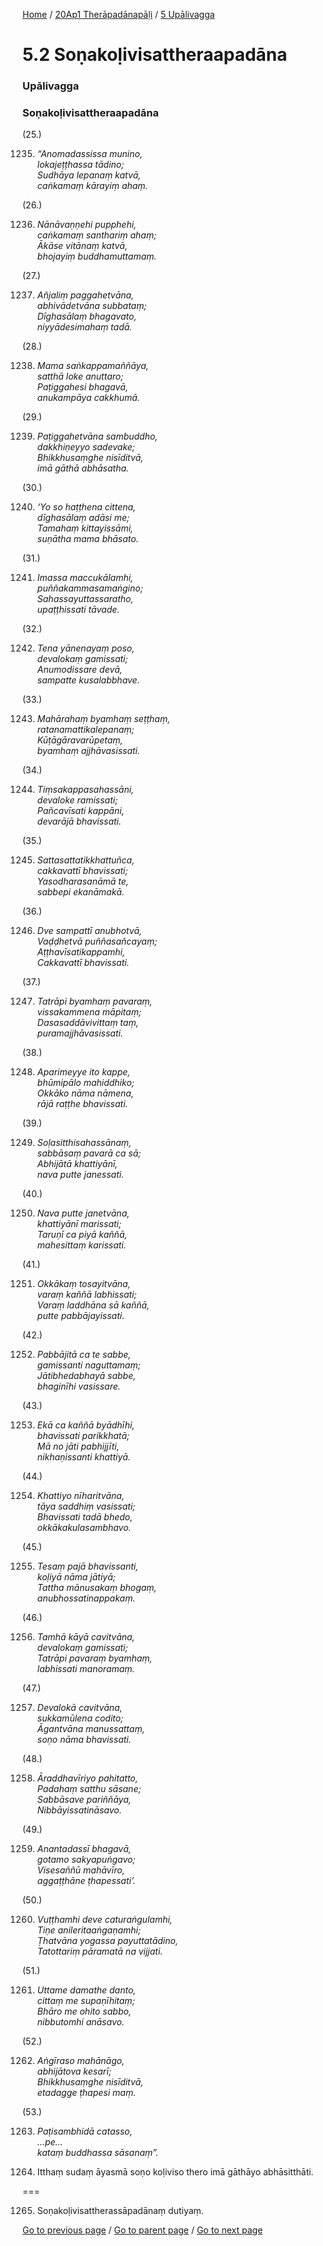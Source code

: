 
[Home](/) / [20Ap1 Therāpadānapāḷi](/tipitaka/20Ap1.md) / [5 Upālivagga](/tipitaka/20Ap1/5.md)

# 5.2 Soṇakoḷivisattheraapadāna

### Upālivagga

### Soṇakoḷivisattheraapadāna

(25.)

1235. _“Anomadassissa munino,_  
_lokajeṭṭhassa tādino;_  
_Sudhāya lepanaṃ katvā,_  
_caṅkamaṃ kārayiṃ ahaṃ._  


(26.)

1236. _Nānāvaṇṇehi pupphehi,_  
_caṅkamaṃ santhariṃ ahaṃ;_  
_Ākāse vitānaṃ katvā,_  
_bhojayiṃ buddhamuttamaṃ._  


(27.)

1237. _Añjaliṃ paggahetvāna,_  
_abhivādetvāna subbataṃ;_  
_Dīghasālaṃ bhagavato,_  
_niyyādesimahaṃ tadā._  


(28.)

1238. _Mama saṅkappamaññāya,_  
_satthā loke anuttaro;_  
_Paṭiggahesi bhagavā,_  
_anukampāya cakkhumā._  


(29.)

1239. _Paṭiggahetvāna sambuddho,_  
_dakkhiṇeyyo sadevake;_  
_Bhikkhusaṃghe nisīditvā,_  
_imā gāthā abhāsatha._  


(30.)

1240. _‘Yo so haṭṭhena cittena,_  
_dīghasālaṃ adāsi me;_  
_Tamahaṃ kittayissāmi,_  
_suṇātha mama bhāsato._  


(31.)

1241. _Imassa maccukālamhi,_  
_puññakammasamaṅgino;_  
_Sahassayuttassaratho,_  
_upaṭṭhissati tāvade._  


(32.)

1242. _Tena yānenayaṃ poso,_  
_devalokaṃ gamissati;_  
_Anumodissare devā,_  
_sampatte kusalabbhave._  


(33.)

1243. _Mahārahaṃ byamhaṃ seṭṭhaṃ,_  
_ratanamattikalepanaṃ;_  
_Kūṭāgāravarūpetaṃ,_  
_byamhaṃ ajjhāvasissati._  


(34.)

1244. _Tiṃsakappasahassāni,_  
_devaloke ramissati;_  
_Pañcavīsati kappāni,_  
_devarājā bhavissati._  


(35.)

1245. _Sattasattatikkhattuñca,_  
_cakkavattī bhavissati;_  
_Yasodharasanāmā te,_  
_sabbepi ekanāmakā._  


(36.)

1246. _Dve sampattī anubhotvā,_  
_Vaḍḍhetvā puññasañcayaṃ;_  
_Aṭṭhavīsatikappamhi,_  
_Cakkavattī bhavissati._  


(37.)

1247. _Tatrāpi byamhaṃ pavaraṃ,_  
_vissakammena māpitaṃ;_  
_Dasasaddāvivittaṃ taṃ,_  
_puramajjhāvasissati._  


(38.)

1248. _Aparimeyye ito kappe,_  
_bhūmipālo mahiddhiko;_  
_Okkāko nāma nāmena,_  
_rājā raṭṭhe bhavissati._  


(39.)

1249. _Soḷasitthisahassānaṃ,_  
_sabbāsaṃ pavarā ca sā;_  
_Abhijātā khattiyānī,_  
_nava putte janessati._  


(40.)

1250. _Nava putte janetvāna,_  
_khattiyānī marissati;_  
_Taruṇī ca piyā kaññā,_  
_mahesittaṃ karissati._  


(41.)

1251. _Okkākaṃ tosayitvāna,_  
_varaṃ kaññā labhissati;_  
_Varaṃ laddhāna sā kaññā,_  
_putte pabbājayissati._  


(42.)

1252. _Pabbājitā ca te sabbe,_  
_gamissanti naguttamaṃ;_  
_Jātibhedabhayā sabbe,_  
_bhaginīhi vasissare._  


(43.)

1253. _Ekā ca kaññā byādhīhi,_  
_bhavissati parikkhatā;_  
_Mā no jāti pabhijjīti,_  
_nikhaṇissanti khattiyā._  


(44.)

1254. _Khattiyo nīharitvāna,_  
_tāya saddhiṃ vasissati;_  
_Bhavissati tadā bhedo,_  
_okkākakulasambhavo._  


(45.)

1255. _Tesaṃ pajā bhavissanti,_  
_koḷiyā nāma jātiyā;_  
_Tattha mānusakaṃ bhogaṃ,_  
_anubhossatinappakaṃ._  


(46.)

1256. _Tamhā kāyā cavitvāna,_  
_devalokaṃ gamissati;_  
_Tatrāpi pavaraṃ byamhaṃ,_  
_labhissati manoramaṃ._  


(47.)

1257. _Devalokā cavitvāna,_  
_sukkamūlena codito;_  
_Āgantvāna manussattaṃ,_  
_soṇo nāma bhavissati._  


(48.)

1258. _Āraddhavīriyo pahitatto,_  
_Padahaṃ satthu sāsane;_  
_Sabbāsave pariññāya,_  
_Nibbāyissatināsavo._  


(49.)

1259. _Anantadassī bhagavā,_  
_gotamo sakyapuṅgavo;_  
_Visesaññū mahāvīro,_  
_aggaṭṭhāne ṭhapessati’._  


(50.)

1260. _Vuṭṭhamhi deve caturaṅgulamhi,_  
_Tiṇe anileritaaṅgaṇamhi;_  
_Ṭhatvāna yogassa payuttatādino,_  
_Tatottariṃ pāramatā na vijjati._  


(51.)

1261. _Uttame damathe danto,_  
_cittaṃ me supaṇīhitaṃ;_  
_Bhāro me ohito sabbo,_  
_nibbutomhi anāsavo._  


(52.)

1262. _Aṅgīraso mahānāgo,_  
_abhijātova kesarī;_  
_Bhikkhusaṃghe nisīditvā,_  
_etadagge ṭhapesi maṃ._  


(53.)

1263. _Paṭisambhidā catasso,_  
_…pe…_  
_kataṃ buddhassa sāsanaṃ”._  


1264. Itthaṃ sudaṃ āyasmā soṇo koḷiviso thero imā gāthāyo abhāsitthāti.

===

1265. Soṇakoḷivisattherassāpadānaṃ dutiyaṃ.



[Go to previous page](/tipitaka/20Ap1/5/5.1.md) / [Go to parent page](/tipitaka/20Ap1/5.md) / [Go to next page](/tipitaka/20Ap1/5/5.3.md)


